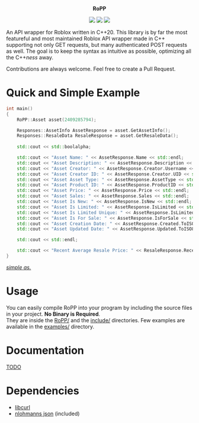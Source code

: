 

<p align="center"><b>RoPP</b></p>

<p align="center">
  <img src="https://img.shields.io/github/license/sightem/ropp">
  <img src="https://img.shields.io/github/issues/sightem/ropp">
  <img src="https://img.shields.io/github/commit-activity/w/sightem/ropp">
</p>

An API wrapper for Roblox written in C++20. This library is by far the most featureful and most maintained Roblox API wrapper made in C++ supporting not only GET requests, but many authenticated POST requests as well. The goal is to keep the syntax as intuitive as possible, optimizing all the C++*ness* away.

Contributions are always welcome. Feel free to create a Pull Request.

Quick and Simple Example
=========
```cpp
int main()
{
    RoPP::Asset asset(2409285794);

    Responses::AssetInfo AssetResponse = asset.GetAssetInfo();
    Responses::ResaleData ResaleResponse = asset.GetResaleData();
    
    std::cout << std::boolalpha;

    std::cout << "Asset Name: " << AssetResponse.Name << std::endl;
    std::cout << "Asset Description: " << AssetResponse.Description << std::endl;
    std::cout << "Asset Creator: " << AssetResponse.Creator.Username << std::endl;
    std::cout << "Asset Creator ID: " << AssetResponse.Creator.UID << std::endl;
    std::cout << "Asset Asset Type: " << AssetResponse.AssetType << std::endl;
    std::cout << "Asset Product ID: " << AssetResponse.ProductID << std::endl;
    std::cout << "Asset Price: " << AssetResponse.Price << std::endl;
    std::cout << "Asset Sales: " << AssetResponse.Sales << std::endl;
    std::cout << "Asset Is New: " << AssetResponse.IsNew << std::endl;
    std::cout << "Asset Is Limited: " << AssetResponse.IsLimited << std::endl;
    std::cout << "Asset Is Limited Unique: " << AssetResponse.IsLimitedUnique << std::endl;
    std::cout << "Asset Is For Sale: " << AssetResponse.IsForSale << std::endl;
    std::cout << "Asset Creation Date: " << AssetResponse.Created.ToISO8601() << std::endl;
    std::cout << "Asset Updated Date: " << AssetResponse.Updated.ToISO8601() << std::endl;

    std::cout << std::endl;

    std::cout << "Recent Average Resale Price: " << ResaleResponse.RecentAveragePrice << std::endl;
}
```
[*simple as.*](https://github.com/Sightem/RoPP/tree/master/examples)

Usage
=========

You can easily compile RoPP into your program by including the source files in your project. **No Binary is Required**.    
They are inside the [RoPP/](https://github.com/Sightem/RoPP/tree/master/RoPP) and the [include/](https://github.com/Sightem/RoPP/tree/master/include) directories. Few examples are available in the [examples/](https://github.com/Sightem/RoPP/tree/master/examples) directory.

Documentation
=========
[TODO](https://github.com/Sightem/RoPP/wiki)

Dependencies
=========
- [libcurl](https://curl.se/libcurl/)
- [nlohmanns json](https://github.com/nlohmann/json) (included)
